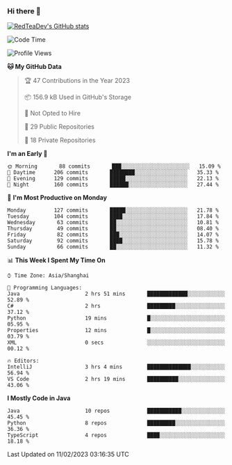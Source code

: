 ### Hi there 👋

<!--
**RedTeaDev/RedTeaDev** is a ✨ _special_ ✨ repository because its `README.md` (this file) appears on your GitHub profile.

Here are some ideas to get you started:

- 🔭 I’m currently working on ...
- 🌱 I’m currently learning ...
- 👯 I’m looking to collaborate on ...
- 🤔 I’m looking for help with ...
- 💬 Ask me about ...
- 📫 How to reach me: ...
- 😄 Pronouns: ...
- ⚡ Fun fact: ...
-->

<!--
[![wakatime](https://wakatime.com/badge/user/6b101ed0-04c0-4490-9283-eb61f2efff96.svg)](https://wakatime.com/@6b101ed0-04c0-4490-9283-eb61f2efff96)
!-->

[![RedTeaDev's GitHub stats](https://github-readme-stats.vercel.app/api?username=RedTeaDev)](https://github.com/anuraghazra/github-readme-stats)
<!--
[![willianrod's wakatime stats](https://github-readme-stats.vercel.app/api/wakatime?username=RedTeaDev)](https://github.com/anuraghazra/github-readme-stats)
!-->
<!--START_SECTION:waka-->
![Code Time](http://img.shields.io/badge/Code%20Time-1%2C187%20hrs%2025%20mins-blue)

![Profile Views](http://img.shields.io/badge/Profile%20Views-0-blue)

**🐱 My GitHub Data** 

> 🏆 47 Contributions in the Year 2023
 > 
> 📦 156.9 kB Used in GitHub's Storage 
 > 
> 🚫 Not Opted to Hire
 > 
> 📜 29 Public Repositories 
 > 
> 🔑 18 Private Repositories  
 > 
**I'm an Early 🐤** 

```text
🌞 Morning       88 commits       ███░░░░░░░░░░░░░░░░░░░░░░   15.09 % 
🌆 Daytime      206 commits       ████████░░░░░░░░░░░░░░░░░   35.33 % 
🌃 Evening      129 commits       █████░░░░░░░░░░░░░░░░░░░░   22.13 % 
🌙 Night        160 commits       ██████░░░░░░░░░░░░░░░░░░░   27.44 % 

```
📅 **I'm Most Productive on Monday** 

```text
Monday         127 commits       █████░░░░░░░░░░░░░░░░░░░░   21.78 % 
Tuesday        104 commits       ████░░░░░░░░░░░░░░░░░░░░░   17.84 % 
Wednesday       63 commits       ██░░░░░░░░░░░░░░░░░░░░░░░   10.81 % 
Thursday        49 commits       ██░░░░░░░░░░░░░░░░░░░░░░░   08.40 % 
Friday          82 commits       ███░░░░░░░░░░░░░░░░░░░░░░   14.07 % 
Saturday        92 commits       ████░░░░░░░░░░░░░░░░░░░░░   15.78 % 
Sunday          66 commits       ██░░░░░░░░░░░░░░░░░░░░░░░   11.32 % 

```


📊 **This Week I Spent My Time On** 

```text
⌚︎ Time Zone: Asia/Shanghai

💬 Programming Languages: 
Java                     2 hrs 51 mins       █████████████░░░░░░░░░░░░   52.89 % 
C#                       2 hrs               █████████░░░░░░░░░░░░░░░░   37.12 % 
Python                   19 mins             █░░░░░░░░░░░░░░░░░░░░░░░░   05.95 % 
Properties               12 mins             █░░░░░░░░░░░░░░░░░░░░░░░░   03.79 % 
XML                      0 secs              ░░░░░░░░░░░░░░░░░░░░░░░░░   00.12 % 

🔥 Editors: 
IntelliJ                 3 hrs 4 mins        ██████████████░░░░░░░░░░░   56.94 % 
VS Code                  2 hrs 19 mins       ██████████░░░░░░░░░░░░░░░   43.06 % 

```

**I Mostly Code in Java** 

```text
Java                     10 repos            ███████████░░░░░░░░░░░░░░   45.45 % 
Python                   8 repos             █████████░░░░░░░░░░░░░░░░   36.36 % 
TypeScript               4 repos             ████░░░░░░░░░░░░░░░░░░░░░   18.18 % 

```



 Last Updated on 11/02/2023 03:16:35 UTC
<!--END_SECTION:waka-->


